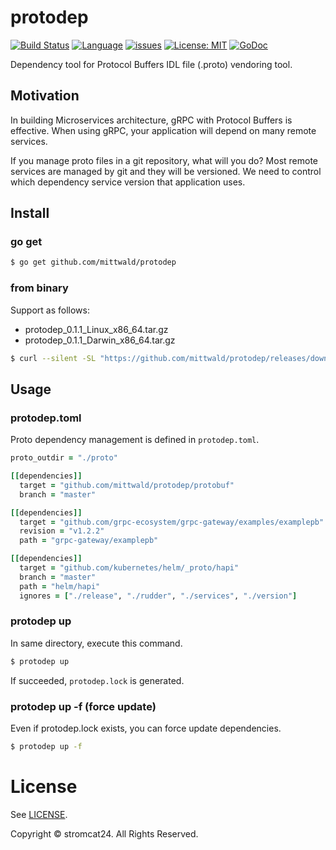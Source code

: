 protodep
=======

[![Build Status](https://travis-ci.com/mittwald/protodep.svg?branch=master)](https://travis-ci.com/mittwald/protodep)
[![Language](https://img.shields.io/badge/language-go-brightgreen.svg?style=flat)](https://golang.org/)
[![issues](https://img.shields.io/github/issues/mittwald/protodep.svg?style=flat)](https://github.com/mittwald/protodep/issues?state=open)
[![License: MIT](https://img.shields.io/badge/license-MIT-orange.svg)](LICENSE)
[![GoDoc](https://godoc.org/github.com/mittwald/protodep?status.png)](https://godoc.org/github.com/mittwald/protodep)

Dependency tool for Protocol Buffers IDL file (.proto) vendoring tool.

## Motivation

In building Microservices architecture, gRPC with Protocol Buffers is effective. When using gRPC, your application will depend on many remote services.

If you manage proto files in a git repository, what will you do? Most remote services are managed by git and they will be versioned. We need to control which dependency service version that application uses.

## Install

### go get

```bash
$ go get github.com/mittwald/protodep
```

### from binary

Support as follows:

* protodep_0.1.1_Linux_x86_64.tar.gz
* protodep_0.1.1_Darwin_x86_64.tar.gz

```bash
$ curl --silent -SL "https://github.com/mittwald/protodep/releases/download/v0.1.1/protodep_0.1.1_$(uname)_x86_64.tar.gz" | tar -xvzf - -C /usr/local/bin/ protodep
```

## Usage

### protodep.toml

Proto dependency management is defined in `protodep.toml`.

```Ruby
proto_outdir = "./proto"

[[dependencies]]
  target = "github.com/mittwald/protodep/protobuf"
  branch = "master"

[[dependencies]]
  target = "github.com/grpc-ecosystem/grpc-gateway/examples/examplepb"
  revision = "v1.2.2"
  path = "grpc-gateway/examplepb"

[[dependencies]]
  target = "github.com/kubernetes/helm/_proto/hapi"
  branch = "master"
  path = "helm/hapi"
  ignores = ["./release", "./rudder", "./services", "./version"]
```

### protodep up

In same directory, execute this command.

```bash
$ protodep up
```

If succeeded, `protodep.lock` is generated.

### protodep up -f (force update)

Even if protodep.lock exists, you can force update dependencies.

```bash
$ protodep up -f
```

License
===
See [LICENSE](LICENSE).

Copyright © stromcat24. All Rights Reserved.
